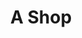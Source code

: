 ---
layout: post
categories: [sale, shop]
title: "A Shop"
price: "1 Cror"
address: "Infront of Raza Hall, Kachehry Chowk"
type: "SHOP FOR SALE"
area: "2.25 Marla"
---